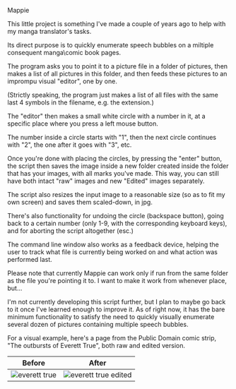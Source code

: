 Mappie

This little project is something I've made a couple of years ago to help with my manga translator's tasks.

Its direct purpose is to quickly enumerate speech bubbles on a miltiple consequent manga\comic book pages.

The program asks you to point it to a picture file in a folder of pictures, then makes a list of all pictures in this folder, and then feeds these pictures to an imprompu visual "editor", one by one.

(Strictly speaking, the program just makes a list of all files with the same last 4 symbols in the filename, e.g. the extension.)

The "editor" then makes a small white circle with a number in it, at a specific place where you press a left mouse button.

The number inside a circle starts with "1", then the next circle continues with "2", the one after it goes with "3", etc.

Once you're done with placing the circles, by pressing the "enter" button, the script then saves the image inside a new folder created inside the folder that has your images, with all marks you've made. This way, you can still have both intact "raw" images and new "Edited" images separately.

The script also resizes the input image to a reasonable size (so as to fit my own screen) and saves them scaled-down, in jpg.

There's also functionality for undoing the circle (backspace button), going back to a certain number (only 1-9, with the corresponding keyboard keys), and for aborting the script altogether (esc.)

The command line window also works as a feedback device, helping the user to track what file is currently being worked on and what action was performed last.

Please note that currently Mappie can work only if run from the same folder as the file you're pointing it to. I want to make it work from whenever place, but...

I'm not currently developing this script further, but I plan to maybe go back to it once I've learned enough to improve it.
As of right now, it has the bare minimum functionality to satisfy the need to quickly visually enumerate several dozen of pictures containing multiple speech bubbles.

For a visual example, here's a page from the Public Domain comic strip, "The outbursts of Everett True", both raw and edited version.

|Before | After|
|---|---|
|![everett true](https://user-images.githubusercontent.com/11214981/161653290-fe1f6c81-5750-4804-b95e-d5a88c104300.jpg) | ![everett true  edited](https://user-images.githubusercontent.com/11214981/161653225-56d1caca-b769-4838-a73b-b60d03739fea.jpg)|
